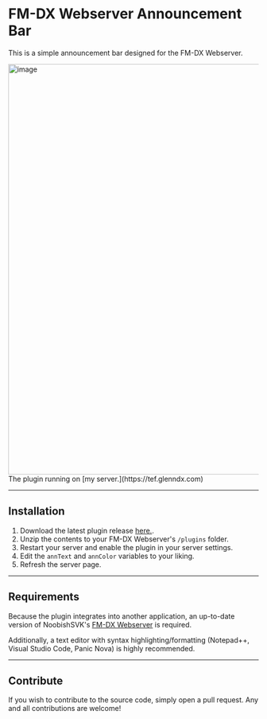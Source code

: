 # FM-DX Webserver Announcement Bar
This is a simple announcement bar designed for the FM-DX Webserver.

<img width="1183" height="825" alt="image" src="https://github.com/user-attachments/assets/d088c700-fd36-4298-8417-f3aa1ac89b50" />
<figcaption>The plugin running on [my server.](https://tef.glenndx.com)</figcaption>

---

## Installation

1. Download the latest plugin release [here.](https://github.com/simsnet/FM-DX-Webserver-Announcement-Bar/releases).
2. Unzip the contents to your FM-DX Webserver's `/plugins` folder.
3. Restart your server and enable the plugin in your server settings.
4. Edit the `annText` and `annColor` variables to your liking.
5. Refresh the server page.

---

## Requirements

Because the plugin integrates into another application, an up-to-date version of NoobishSVK's [FM-DX Webserver](https://github.com/NoobishSVK/fm-dx-webserver) is required.

Additionally, a text editor with syntax highlighting/formatting (Notepad++, Visual Studio Code, Panic Nova) is highly recommended.

---

## Contribute

If you wish to contribute to the source code, simply open a pull request.  Any and all contributions are welcome!
